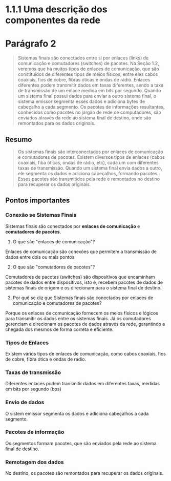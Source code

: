 # 1.1.1 Uma descrição dos componentes da rede

# Parágrafo 2

> Sistemas finais são conectados entre si por enlaces (links) de comunicação e comutadores (switches) de pacotes. Na Seção 1.2, veremos que há muitos tipos de enlaces de comunicação, que são constituídos de diferentes tipos de meios físicos, entre eles cabos coaxiais, fios de cobre, fibras óticas e ondas de rádio. Enlaces diferentes podem transmitir dados em taxas diferentes, sendo a taxa de transmissão de um enlace medida em bits por segundo. Quando um sistema final possui dados para enviar a outro sistema final, o sistema emissor segmenta esses dados e adiciona bytes de cabeçalho a cada segmento. Os pacotes de informações resultantes, conhecidos como pacotes no jargão de rede de computadores, são enviados através da rede ao sistema final de destino, onde são remontados para os dados originais.

## Resumo

> Os sistemas finais são interconectados por enlaces de comunicação e comutadores de pacotes. Existem diversos tipos de enlaces (cabos coaxiais, fiba óticas, ondas de rádio, etc), cada um com diferentes taxas de transmissão. Quando um sistema final envia dados a outro, ele segmenta os dados e adiciona cabeçalhos, formando pacotes. Esses pacotes são transmitidos pela rede e remontados no destino para recuperar os dados originais.

## Pontos importantes

### Conexão se Sistemas Finais

Sistemas finais são conectados por **enlaces de comunicação** e **comutadores de pacotes**.

1. O que são "enlaces de comunicação"?

Enlaces de comunicação são conexões que permitem a transmissão de dados entre dois ou mais pontos

2. O que são "comutadores de pacotes"?

Comutadores de pacotes (switches) são dispositivos que encaminham pacotes de dados entre dispositivos, isto é, recebem pacotes de dados de sistemas finais de origem e os direcionam para o sistema final de destino.

3. Por quê se diz que Sistemas finais são conectados por enlaces de comunicação e comutadores de pacotes?

Porque os enlaces de comunicação fornecem os meios físicos e lógicos para transmitir os dados entre os sistemas finais. Já os comutadores gerenciam e direcionam os pacotes de dados através da rede, garantindo a chegada dos mesmos de forma correta e eficiente.

### Tipos de Enlaces

Existem vários tipos de enlaces de comunicação, como cabos coaxiais, fios de cobre, fibra ótica e ondas de rádio.

### Taxas de transmissão

Diferentes enlaces podem transmitir dados em diferentes taxas, medidas em bits por segundo (bps)

### Envio de dados

O sistem emissor segmenta os dados e adiciona cabeçalhos a cada segmento.

### Pacotes de informação

Os segmentos formam pacotes, que são enviados pela rede ao sistema final de destino.

### Remotagem dos dados

No destino, os pacotes são remontados para recuperar os dados originais.